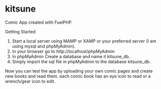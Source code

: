 # kitsune
Comic App created with FuelPHP.

Getting Started
1) Start a local server using MAMP or XAMP or your preferred server (I am using mysql and phpMyAdmin).
2) In your browser go to http://localhost/phpMyAdmin
3) In phpMyAdmin Create a database and name it kitsune_db. 
4) Simply import the sql file in phpMyAdmin to the database kitsune_db.

Now you can test the app by uploading your own comic pages and create new books and read them. each comic book has an eye icon to read or a wrench/gear icon to edit.
